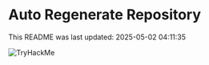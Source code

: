 # Auto Regenerate Repository

This README was last updated: 2025-05-02 04:11:35

 ![TryHackMe](https://tryhackme.com/badge/533634)